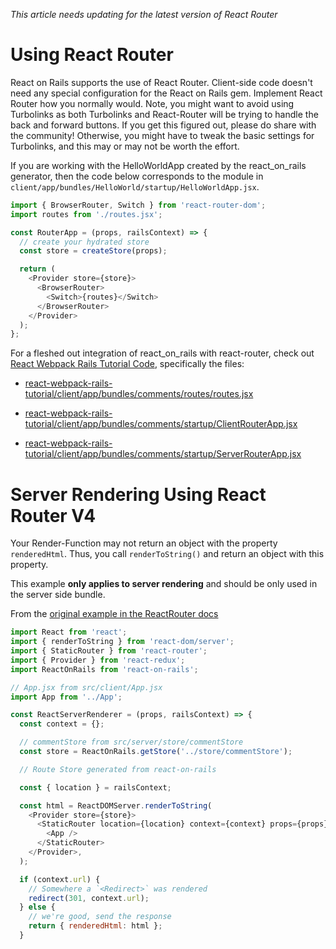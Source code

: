 _This article needs updating for the latest version of React Router_

# Using React Router

React on Rails supports the use of React Router. Client-side code doesn't need any special configuration for the React on Rails gem. Implement React Router how you normally would. Note, you might want to avoid using Turbolinks as both Turbolinks and React-Router will be trying to handle the back and forward buttons. If you get this figured out, please do share with the community! Otherwise, you might have to tweak the basic settings for Turbolinks, and this may or may not be worth the effort.

If you are working with the HelloWorldApp created by the react_on_rails generator, then the code below corresponds to the module in `client/app/bundles/HelloWorld/startup/HelloWorldApp.jsx`.

```js
import { BrowserRouter, Switch } from 'react-router-dom';
import routes from './routes.jsx';

const RouterApp = (props, railsContext) => {
  // create your hydrated store
  const store = createStore(props);

  return (
    <Provider store={store}>
      <BrowserRouter>
        <Switch>{routes}</Switch>
      </BrowserRouter>
    </Provider>
  );
};
```

For a fleshed out integration of react_on_rails with react-router, check out [React Webpack Rails Tutorial Code](https://github.com/shakacode/react-webpack-rails-tutorial), specifically the files:

- [react-webpack-rails-tutorial/client/app/bundles/comments/routes/routes.jsx](https://github.com/shakacode/react-webpack-rails-tutorial/blob/master/client/app/bundles/comments/routes/routes.jsx)

- [react-webpack-rails-tutorial/client/app/bundles/comments/startup/ClientRouterApp.jsx](https://github.com/shakacode/react-webpack-rails-tutorial/blob/master/client/app/bundles/comments/startup/ClientRouterApp.jsx)

- [react-webpack-rails-tutorial/client/app/bundles/comments/startup/ServerRouterApp.jsx](https://github.com/shakacode/react-webpack-rails-tutorial/blob/master/client/app/bundles/comments/startup/ServerRouterApp.jsx)

# Server Rendering Using React Router V4

Your Render-Function may not return an object with the property `renderedHtml`. Thus, you call
`renderToString()` and return an object with this property.

This example **only applies to server rendering** and should be only used in the server side bundle.

From the [original example in the ReactRouter docs](https://github.com/ReactTraining/react-router/blob/v4.3.1/packages/react-router-dom/docs/guides/server-rendering.md)

```javascript
import React from 'react';
import { renderToString } from 'react-dom/server';
import { StaticRouter } from 'react-router';
import { Provider } from 'react-redux';
import ReactOnRails from 'react-on-rails';

// App.jsx from src/client/App.jsx
import App from '../App';

const ReactServerRenderer = (props, railsContext) => {
  const context = {};

  // commentStore from src/server/store/commentStore
  const store = ReactOnRails.getStore('../store/commentStore');

  // Route Store generated from react-on-rails

  const { location } = railsContext;

  const html = ReactDOMServer.renderToString(
    <Provider store={store}>
      <StaticRouter location={location} context={context} props={props}>
        <App />
      </StaticRouter>
    </Provider>,
  );

  if (context.url) {
    // Somewhere a `<Redirect>` was rendered
    redirect(301, context.url);
  } else {
    // we're good, send the response
    return { renderedHtml: html };
  }
```
